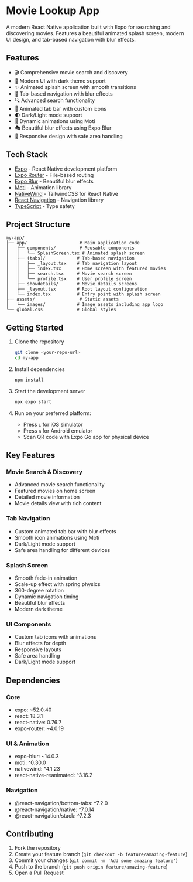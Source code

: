 # Movie Lookup App

A modern React Native application built with Expo for searching and discovering movies. Features a beautiful animated splash screen, modern UI design, and tab-based navigation with blur effects.

## Features

- 🎬 Comprehensive movie search and discovery
- 🎨 Modern UI with dark theme support
- ✨ Animated splash screen with smooth transitions
- 📱 Tab-based navigation with blur effects
- 🔍 Advanced search functionality
- 🎯 Animated tab bar with custom icons
- 🌓 Dark/Light mode support
- 🔄 Dynamic animations using Moti
- 🎭 Beautiful blur effects using Expo Blur
- 📱 Responsive design with safe area handling

## Tech Stack

- [Expo](https://expo.dev) - React Native development platform
- [Expo Router](https://docs.expo.dev/router/introduction/) - File-based routing
- [Expo Blur](https://docs.expo.dev/versions/latest/sdk/blur-view/) - Beautiful blur effects
- [Moti](https://moti.fyi/) - Animation library
- [NativeWind](https://www.nativewind.dev/) - TailwindCSS for React Native
- [React Navigation](https://reactnavigation.org/) - Navigation library
- [TypeScript](https://www.typescriptlang.org/) - Type safety

## Project Structure

```
my-app/
├── app/                    # Main application code
│   ├── components/         # Reusable components
│   │   └── SplashScreen.tsx # Animated splash screen
│   ├── (tabs)/            # Tab-based navigation
│   │   ├── _layout.tsx    # Tab navigation layout
│   │   ├── index.tsx      # Home screen with featured movies
│   │   ├── search.tsx     # Movie search screen
│   │   └── profile.tsx    # User profile screen
│   ├── showdetails/       # Movie details screens
│   ├── _layout.tsx        # Root layout configuration
│   └── index.tsx          # Entry point with splash screen
├── assets/                 # Static assets
│   └── images/            # Image assets including app logo
└── global.css             # Global styles
```

## Getting Started

1. Clone the repository

   ```bash
   git clone <your-repo-url>
   cd my-app
   ```

2. Install dependencies

   ```bash
   npm install
   ```

3. Start the development server

   ```bash
   npx expo start
   ```

4. Run on your preferred platform:
   - Press `i` for iOS simulator
   - Press `a` for Android emulator
   - Scan QR code with Expo Go app for physical device

## Key Features

### Movie Search & Discovery

- Advanced movie search functionality
- Featured movies on home screen
- Detailed movie information
- Movie details view with rich content

### Tab Navigation

- Custom animated tab bar with blur effects
- Smooth icon animations using Moti
- Dark/Light mode support
- Safe area handling for different devices

### Splash Screen

- Smooth fade-in animation
- Scale-up effect with spring physics
- 360-degree rotation
- Dynamic navigation timing
- Beautiful blur effects
- Modern dark theme

### UI Components

- Custom tab icons with animations
- Blur effects for depth
- Responsive layouts
- Safe area handling
- Dark/Light mode support

## Dependencies

### Core

- expo: ~52.0.40
- react: 18.3.1
- react-native: 0.76.7
- expo-router: ~4.0.19

### UI & Animation

- expo-blur: ~14.0.3
- moti: ^0.30.0
- nativewind: ^4.1.23
- react-native-reanimated: ^3.16.2

### Navigation

- @react-navigation/bottom-tabs: ^7.2.0
- @react-navigation/native: ^7.0.14
- @react-navigation/stack: ^7.2.3

## Contributing

1. Fork the repository
2. Create your feature branch (`git checkout -b feature/amazing-feature`)
3. Commit your changes (`git commit -m 'Add some amazing feature'`)
4. Push to the branch (`git push origin feature/amazing-feature`)
5. Open a Pull Request
